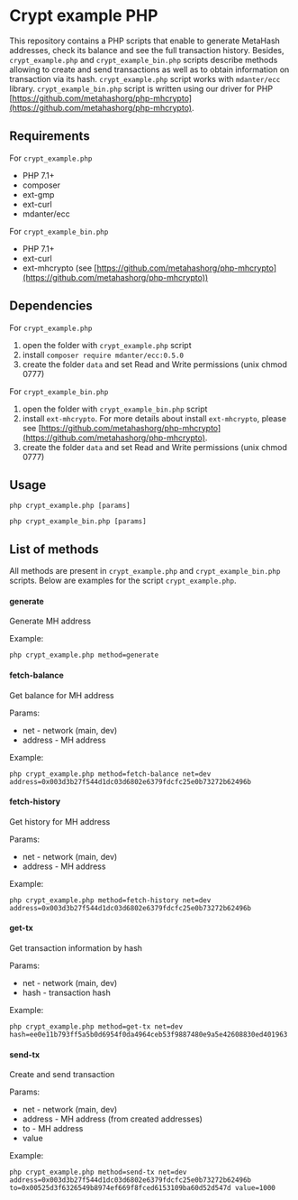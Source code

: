 # Crypt example PHP
This repository contains a PHP scripts that enable to generate MetaHash addresses, check its balance and see the full transaction history. Besides, `crypt_example.php` and `crypt_example_bin.php` scripts describe methods allowing to create and send transactions as well as to obtain information on transaction via its hash. `crypt_example.php` script works with `mdanter/ecc` library. `crypt_example_bin.php` script is written using our driver for PHP [https://github.com/metahashorg/php-mhcrypto](https://github.com/metahashorg/php-mhcrypto). 

## Requirements

For `crypt_example.php`
- PHP 7.1+
- composer
- ext-gmp
- ext-curl
- mdanter/ecc

For `crypt_example_bin.php`
- PHP 7.1+
- ext-curl
- ext-mhcrypto (see [https://github.com/metahashorg/php-mhcrypto](https://github.com/metahashorg/php-mhcrypto))

## Dependencies

For `crypt_example.php`
1) open the folder with `crypt_example.php` script
2) install  `composer require mdanter/ecc:0.5.0`
3) create the folder `data` and set Read and Write permissions (unix chmod 0777)

For `crypt_example_bin.php`
1) open the folder with `crypt_example_bin.php` script
2) install `ext-mhcrypto`. For more details about install `ext-mhcrypto`, please see [https://github.com/metahashorg/php-mhcrypto](https://github.com/metahashorg/php-mhcrypto).
3) create the folder `data` and set Read and Write permissions (unix chmod 0777)

## Usage

```shell
php crypt_example.php [params]
```

```shell
php crypt_example_bin.php [params]
```

## List of methods
All methods are present in `crypt_example.php` and `crypt_example_bin.php` scripts. Below are examples for the script `crypt_example.php`.

#### generate
Generate MH address

Example:
```shell
php crypt_example.php method=generate
```

#### fetch-balance
Get balance for MH address

Params:
- net - network (main, dev)
- address - MH address

Example:
```shell
php crypt_example.php method=fetch-balance net=dev address=0x003d3b27f544d1dc03d6802e6379fdcfc25e0b73272b62496b
```
#### fetch-history
Get history for MH address

Params:
- net - network (main, dev)
- address - MH address

Example:
```shell
php crypt_example.php method=fetch-history net=dev address=0x003d3b27f544d1dc03d6802e6379fdcfc25e0b73272b62496b
```

#### get-tx
Get transaction information by hash

Params:
- net - network (main, dev)
- hash - transaction hash

Example:
```shell
php crypt_example.php method=get-tx net=dev hash=ee0e11b793ff5a5b0d6954f0da4964ceb53f9887480e9a5e42608830ed401963
```

#### send-tx
Create and send transaction

Params:
- net - network (main, dev)
- address - MH address (from created addresses)
- to - MH address
- value

Example:
```shell
php crypt_example.php method=send-tx net=dev address=0x003d3b27f544d1dc03d6802e6379fdcfc25e0b73272b62496b to=0x00525d3f6326549b8974ef669f8fced6153109ba60d52d547d value=1000 
```

